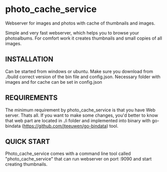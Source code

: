 # photo_cache_service
Webserver for images and photos with cache of thumbnails and images.

Simple and very fast webserver, which helps you to browse your photoalbums. For comfort work it creates thumbnails and small copies of all images.

INSTALLATION
------------

Can be started from windows or ubuntu. Make sure you download from ./build correct version of the bin file and config.json.
Necessary folder with images and for cache can be set in config.json


REQUIREMENTS
------------

The minimum requirement by photo_cache_service is that you have Web server. Thats all.
If you want to make some changes, you'd better to know that web part are located in ./i folder and implemented into binary with go-bindata (https://github.com/jteeuwen/go-bindata) tool.

QUICK START
-----------

Photo_cache_service comes with a command line tool called "photo_cache_service" that can run webserver on port :9090 and start creating thumbnails.
